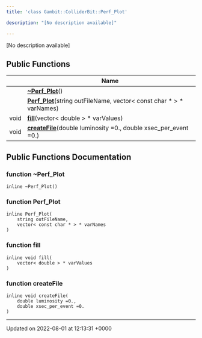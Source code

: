 ```yaml
---
title: 'class Gambit::ColliderBit::Perf_Plot'

description: "[No description available]"

---
```









[No description available]

## Public Functions

|                | Name           |
| -------------- | -------------- |
| | **[~Perf_Plot](/documentation/code/classes/classgambit_1_1colliderbit_1_1perf__plot/#function-~perf-plot)**() |
| | **[Perf_Plot](/documentation/code/classes/classgambit_1_1colliderbit_1_1perf__plot/#function-perf-plot)**(string outFileName, vector< const char * > * varNames) |
| void | **[fill](/documentation/code/classes/classgambit_1_1colliderbit_1_1perf__plot/#function-fill)**(vector< double > * varValues) |
| void | **[createFile](/documentation/code/classes/classgambit_1_1colliderbit_1_1perf__plot/#function-createfile)**(double luminosity =0., double xsec_per_event =0.) |

## Public Functions Documentation

### function ~Perf_Plot

```
inline ~Perf_Plot()
```


### function Perf_Plot

```
inline Perf_Plot(
    string outFileName,
    vector< const char * > * varNames
)
```


### function fill

```
inline void fill(
    vector< double > * varValues
)
```


### function createFile

```
inline void createFile(
    double luminosity =0.,
    double xsec_per_event =0.
)
```


-------------------------------

Updated on 2022-08-01 at 12:13:31 +0000